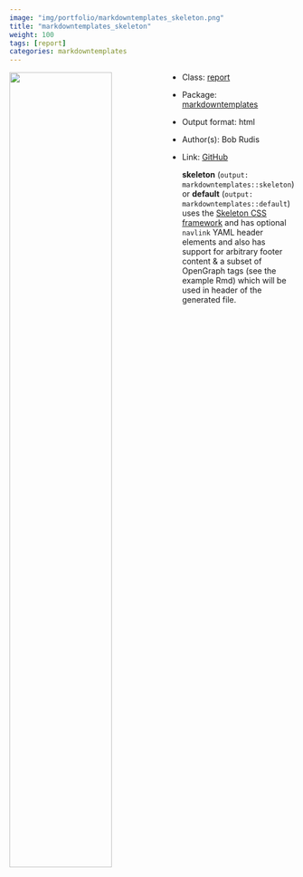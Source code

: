 ```yaml
---
image: "img/portfolio/markdowntemplates_skeleton.png"
title: "markdowntemplates_skeleton"
weight: 100
tags: [report]
categories: markdowntemplates
---
```




<!--more-->

<p><a href="../../img/portfolio/markdowntemplates_skeleton.png"><img class = "jf-image-shadow" src="../../img/portfolio/markdowntemplates_skeleton.png", width="60%"  align="left"></a></p>



- Class: [report](../../tags/report)
- Package: [markdowntemplates](markdowntemplates)
- Output format: html

- Author(s): Bob Rudis
- Link: [GitHub](https://github.com/hrbrmstr/markdowntemplates)

**skeleton** (`output: markdowntemplates::skeleton`) or **default** (`output: markdowntemplates::default`) uses the [Skeleton CSS framework](http://getskeleton.com/) and has optional `navlink` YAML header elements and also has support for arbitrary footer content & a subset of OpenGraph tags (see the example Rmd) which will be used in header of the generated file.
